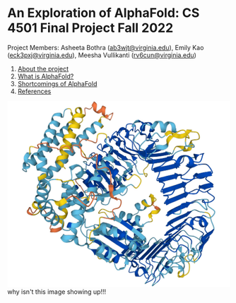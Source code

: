 # An Exploration of AlphaFold: CS 4501 Final Project Fall 2022
Project Members: Asheeta Bothra (<ab3wjt@virginia.edu>), Emily Kao (<eck3pxj@virginia.edu>), Meesha Vullikanti (<rv6cun@virginia.edu>) <br>
1. [About the project](https://eckao.github.io/compbio-alphafold-project/about)  
2. [What is AlphaFold?](https://eckao.github.io/compbio-alphafold-project/alphafold)
3. [Shortcomings of AlphaFold](https://eckao.github.io/compbio-alphafold-project/shortcomings)
4. [References](https://eckao.github.io/compbio-alphafold-project/references)  

![AlphaFold Image](./assets/alphafold_image.jpeg "AlphaFold Image")  
why isn't this image showing up!!!

